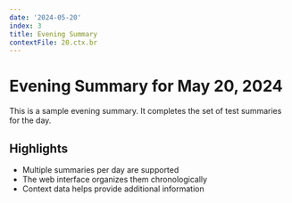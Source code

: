 ```yaml
---
date: '2024-05-20'
index: 3
title: Evening Summary
contextFile: 20.ctx.br
---
```

# Evening Summary for May 20, 2024

This is a sample evening summary. It completes the set of test summaries for the day.

## Highlights

- Multiple summaries per day are supported
- The web interface organizes them chronologically
- Context data helps provide additional information
